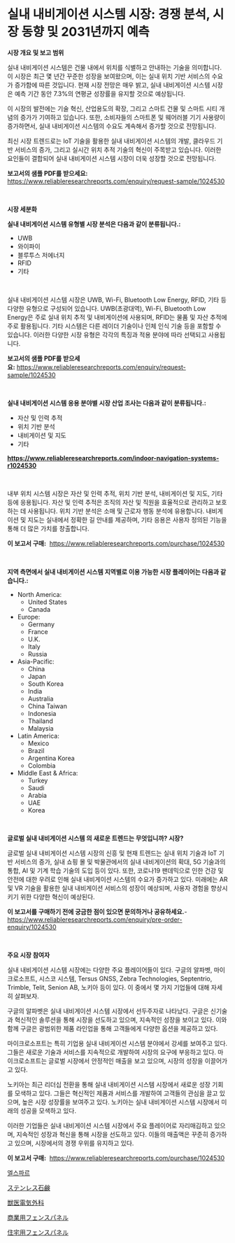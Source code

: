 <p><h1>실내 내비게이션 시스템 시장: 경쟁 분석, 시장 동향 및 2031년까지 예측</h1></p><p><strong>시장 개요 및 보고 범위</strong></p>
<p><p>실내 내비게이션 시스템은 건물 내에서 위치를 식별하고 안내하는 기술을 의미합니다. 이 시장은 최근 몇 년간 꾸준한 성장을 보여왔으며, 이는 실내 위치 기반 서비스의 수요가 증가함에 따른 것입니다. 현재 시장 전망은 매우 밝고, 실내 내비게이션 시스템 시장은 예측 기간 동안 7.3%의 연평균 성장률을 유지할 것으로 예상됩니다.</p><p>이 시장의 발전에는 기술 혁신, 산업용도의 확장, 그리고 스마트 건물 및 스마트 시티 개념의 증가가 기여하고 있습니다. 또한, 소비자들의 스마트폰 및 웨어러블 기기 사용량이 증가하면서, 실내 내비게이션 시스템의 수요도 계속해서 증가할 것으로 전망됩니다.</p><p>최신 시장 트렌드로는 IoT 기술을 활용한 실내 내비게이션 시스템의 개발, 클라우드 기반 서비스의 증가, 그리고 실시간 위치 추적 기술의 혁신이 주목받고 있습니다. 이러한 요인들이 결합되어 실내 내비게이션 시스템 시장이 더욱 성장할 것으로 전망됩니다.</p></p>
<p><strong>보고서의 샘플 PDF를 받으세요:</strong> <a href="https://www.reliableresearchreports.com/enquiry/request-sample/1024530">https://www.reliableresearchreports.com/enquiry/request-sample/1024530</a></p>
<p>&nbsp;</p>
<p><strong>시장 세분화</strong></p>
<p><strong>실내 내비게이션 시스템 유형별 시장 분석은 다음과 같이 분류됩니다.:</strong></p>
<p><ul><li>UWB</li><li>와이파이</li><li>블루투스 저에너지</li><li>RFID</li><li>기타</li></ul></p>
<p>&nbsp;</p>
<p><p>실내 내비게이션 시스템 시장은 UWB, Wi-Fi, Bluetooth Low Energy, RFID, 기타 등 다양한 유형으로 구성되어 있습니다. UWB(초광대역), Wi-Fi, Bluetooth Low Energy은 주로 실내 위치 추적 및 내비게이션에 사용되며, RFID는 물품 및 자산 추적에 주로 활용됩니다. 기타 시스템은 다른 레이더 기술이나 인체 인식 기술 등을 포함할 수 있습니다. 이러한 다양한 시장 유형은 각각의 특징과 적용 분야에 따라 선택되고 사용됩니다.</p></p>
<p><strong>보고서의 샘플 PDF를 받으세요:</strong>&nbsp;<a href="https://www.reliableresearchreports.com/enquiry/request-sample/1024530">https://www.reliableresearchreports.com/enquiry/request-sample/1024530</a></p>
<p>&nbsp;</p>
<p><strong> 실내 내비게이션 시스템 응용 분야별 시장 산업 조사는 다음과 같이 분류됩니다.:</strong></p>
<p><ul><li>자산 및 인력 추적</li><li>위치 기반 분석</li><li>내비게이션 및 지도</li><li>기타</li></ul></p>
<p><strong><a href="https://www.reliableresearchreports.com/indoor-navigation-systems-r1024530">https://www.reliableresearchreports.com/indoor-navigation-systems-r1024530</a></strong></p>
<p>&nbsp;</p>
<p><p>내부 위치 시스템 시장은 자산 및 인력 추적, 위치 기반 분석, 내비게이션 및 지도, 기타 등에 응용됩니다. 자산 및 인력 추적은 조직의 자산 및 직원을 효율적으로 관리하고 보호하는 데 사용됩니다. 위치 기반 분석은 소매 및 근로자 행동 분석에 유용합니다. 내비게이션 및 지도는 실내에서 정확한 길 안내를 제공하며, 기타 응용은 사용자 정의된 기능을 통해 더 많은 가치를 창출합니다.</p></p>
<p><strong>이 보고서 구매:</strong>&nbsp; <a href="https://www.reliableresearchreports.com/purchase/1024530">https://www.reliableresearchreports.com/purchase/1024530</a></p>
<p>&nbsp;</p>
<p><strong>지역 측면에서 실내 내비게이션 시스템 지역별로 이용 가능한 시장 플레이어는 다음과 같습니다.:</strong></p>
<p><ul>
    <li>
        North America:
        <ul>
            <li>United States</li>
            <li>Canada</li>
        </ul>
    </li>
    <li>
        Europe:
        <ul>
            <li>Germany</li>
            <li>France</li>
            <li>U.K.</li>
            <li>Italy</li>
            <li>Russia</li>
        </ul>
    </li>
    <li>
        Asia-Pacific:
        <ul>
            <li>China</li>
            <li>Japan</li>
            <li>South Korea</li>
            <li>India</li>
            <li>Australia</li>
            <li>China Taiwan</li>
            <li>Indonesia</li>
            <li>Thailand</li>
            <li>Malaysia</li>
        </ul>
    </li>
    <li>
        Latin America:
        <ul>
            <li>Mexico</li>
            <li>Brazil</li>
            <li>Argentina Korea</li>
            <li>Colombia</li>
        </ul>
    </li>
    <li>
        Middle East & Africa:
        <ul>
            <li>Turkey</li>
            <li>Saudi</li>
            <li>Arabia</li>
            <li>UAE</li>
            <li>Korea</li>
        </ul>
    </li>
    </ul></p>
<p>&nbsp;</p>
<p><strong>글로벌 실내 내비게이션 시스템 의 새로운 트렌드는 무엇입니까? 시장?</strong></p>
<p><p>글로벌 실내 내비게이션 시스템 시장의 신흥 및 현재 트렌드는 실내 위치 기술과 IoT 기반 서비스의 증가, 실내 쇼핑 몰 및 박물관에서의 실내 내비게이션의 확대, 5G 기술과의 통합, AI 및 기계 학습 기술의 도입 등이 있다. 또한, 코로나19 팬데믹으로 인한 건강 및 안전에 대한 우려로 인해 실내 내비게이션 시스템의 수요가 증가하고 있다. 미래에는 AR 및 VR 기술을 활용한 실내 내비게이션 서비스의 성장이 예상되며, 사용자 경험을 향상시키기 위한 다양한 혁신이 예상된다.</p></p>
<p><strong>이 보고서를 구매하기 전에 궁금한 점이 있으면 문의하거나 공유하세요.</strong>- <a href="https://www.reliableresearchreports.com/enquiry/pre-order-enquiry/1024530">https://www.reliableresearchreports.com/enquiry/pre-order-enquiry/1024530</a></p>
<p>&nbsp;</p>
<p><strong>주요 시장 참여자</strong></p>
<p><p>실내 내비게이션 시스템 시장에는 다양한 주요 플레이어들이 있다. 구글의 알파벳, 마이크로소프트, 시스코 시스템, Tersus GNSS, Zebra Technologies, Septentrio, Trimble, Telit, Senion AB, 노키아 등이 있다. 이 중에서 몇 가지 기업들에 대해 자세히 살펴보자.</p><p>구글의 알파벳은 실내 내비게이션 시스템 시장에서 선두주자로 나타났다. 구글은 신기술과 혁신적인 솔루션을 통해 시장을 선도하고 있으며, 지속적인 성장을 보이고 있다. 이와 함께 구글은 광범위한 제품 라인업을 통해 고객들에게 다양한 옵션을 제공하고 있다.</p><p>마이크로소프트는 특히 기업용 실내 내비게이션 시스템 분야에서 강세를 보여주고 있다. 그들은 새로운 기술과 서비스를 지속적으로 개발하여 시장의 요구에 부응하고 있다. 마이크로소프트는 글로벌 시장에서 안정적인 매출을 보고 있으며, 시장의 성장을 이끌어가고 있다.</p><p>노키아는 최근 리더십 전환을 통해 실내 내비게이션 시스템 시장에서 새로운 성장 기회를 모색하고 있다. 그들은 혁신적인 제품과 서비스를 개발하여 고객들의 관심을 끌고 있으며, 높은 시장 성장률을 보여주고 있다. 노키아는 실내 내비게이션 시스템 시장에서 미래의 성공을 모색하고 있다.</p><p>이러한 기업들은 실내 내비게이션 시스템 시장에서 주요 플레이어로 자리매김하고 있으며, 지속적인 성장과 혁신을 통해 시장을 선도하고 있다. 이들의 매출액은 꾸준히 증가하고 있으며, 시장에서의 경쟁 우위를 유지하고 있다.</p></p>
<p><strong>이 보고서 구매:</strong>&nbsp;&nbsp;<a href="https://www.reliableresearchreports.com/purchase/1024530">https://www.reliableresearchreports.com/purchase/1024530</a></p>
<p><p><a href="https://medium.com/@thadnader1941/%EC%97%98%EC%8A%A4%ED%8C%8C-%EB%A7%88%EC%BC%93-%EC%8B%9C%EC%9E%A5-cagr-%EC%8B%9C%EC%9E%A5-%EB%8F%99%ED%96%A5-%EB%B0%8F-%EC%84%B1%EC%9E%A5-%EC%A0%84%EB%9E%B5%EC%97%90-%EB%8C%80%ED%95%9C-%ED%86%B5%EC%B0%B0%EB%A0%A5-5b0d3d16dce1">엘스파르</a></p><p><a href="https://medium.com/@johneahan44556754/%E3%82%B9%E3%83%86%E3%83%B3%E3%83%AC%E3%82%B9%E9%8B%BC%E7%9F%B3%E9%B9%B8%E5%B8%82%E5%A0%B4%E3%81%AE%E3%83%A1%E3%83%88%E3%83%AA%E3%82%AF%E3%82%B9%E3%82%92%E8%A7%A3%E8%AA%AD%E3%81%99%E3%82%8B-%E5%B8%82%E5%A0%B4%E3%82%B7%E3%82%A7%E3%82%A2-%E3%83%88%E3%83%AC%E3%83%B3%E3%83%89-%E6%88%90%E9%95%B7%E3%83%91%E3%82%BF%E3%83%BC%E3%83%B3-7867ddc9afa2">ステンレス石鹸</a></p><p><a href="https://medium.com/@karinaokon69/%E5%8B%95%E7%89%A9%E7%97%85%E9%99%A2%E7%94%A8%E9%9B%BB%E6%B0%97%E6%89%8B%E8%A1%93%E3%81%AE%E5%B8%82%E5%A0%B4%E5%88%86%E6%9E%90%E3%81%A82024%E5%B9%B4%E3%81%8B%E3%82%892031%E5%B9%B4%E3%81%BE%E3%81%A7%E3%81%AE%E4%BA%88%E6%B8%AC%E3%82%B5%E3%82%A4%E3%82%BA-18cd0eb015f2">獣医電気外科</a></p><p><a href="https://github.com/lily-u-genius/Market-Research-Report-List-1/blob/main/870077230137.md">商業用フェンスパネル</a></p><p><a href="https://github.com/dandier2003/Market-Research-Report-List-1/blob/main/757264430136.md">住宅用フェンスパネル</a></p></p>